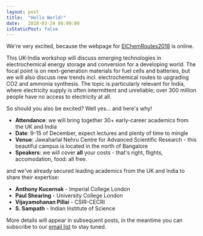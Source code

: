 ```yaml
---
layout: post
title:  "Hello World!"
date:   2018-03-24 08:00:00
isStaticPost: false
---
```


We're very excited, because the webpage for [ElChemRoutes2018](http://www.elchemroutes2018.events) is online.

This UK-India workshop will discuss emerging technologies in electrochemical energy storage and conversion for a developing world. The focal point is on next-generation materials for fuel cells and batteries, but we will also discuss new trends incl. electrochemical routes to upgrading CO2 and ammonia synthesis. The topic is particularly relevant for India, where electricity supply is often intermittent and unreliable; over 300 million people have no access to electricity at all.

So should you also be excited? Well yes... and here's why!

* **Attendance**: we will bring together 30+ early-career academics from the UK and India
* **Date**: 9-15 of December, expect lectures and plenty of time to mingle
* **Venue**: Jawaharlal Nehru Centre for Advanced Scientific Research - this beautiful campus is located in the north of Bangalore
* **Speakers**: we will cover **all** your costs - that's right, flights, accomodation, food: all free.

and we've already secured leading academics from the UK and India to share their expertise:

* **Anthony Kucernak** - Imperial College London<br>
* **Paul Shearing** - University College London<br>
* **Vijayamohanan Pillai** - CSIR-CECRI<br>
* **S. Sampath** - Indian Institute of Science<br>


More details will appear in subsequent posts, in the meantime you can subscribe to our [email list](http://www.elchemroutes2018.events) to stay tuned.
